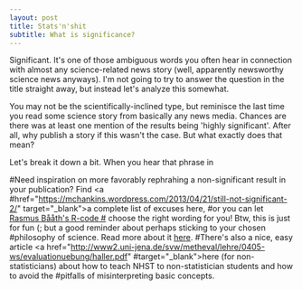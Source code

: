 ```yaml
---
layout: post
title: Stats'n'shit
subtitle: What is significance?
---
```


Significant. It's one of those ambiguous words you often hear in connection with almost any science-related news story (well, apparently newsworthy science news anyways). I'm not going to try to answer the question in the title straight away, but instead let's analyze this somewhat.

You may not be the scientifically-inclined type, but reminisce the last time you read some science story from basically any news media. Chances are there was at least one mention of the results being 'highly significant'. After all, why publish a story if this wasn't the case. But what exactly does that mean?

Let's break it down a bit. When you hear that phrase in 

#Need inspiration on more favorably rephrahing a non-significant result in your publication? Find <a #href="https://mchankins.wordpress.com/2013/04/21/still-not-significant-2/" target="_blank">a complete list of excuses here</a>, #or you can let <a href="http://www.sumsar.net/blog/2014/02/a-significantly-improved-test/" target="_blank">Rasmus Bååth's R-code #</a> choose the right wording for you! Btw, this is just for fun (; but a good reminder about perhaps sticking to your chosen #philosophy of science. Read more about it <a href="http://www.ime.usp.br/~abe/lista/pdfVZSdqrML7E.pdf" target="_blank">here</a>. #There's also a nice, easy article <a href="http://www2.uni-jena.de/svw/metheval/lehre/0405-ws/evaluationuebung/haller.pdf" #target="_blank">here</a> (for non-statisticians) about how to teach NHST to non-statistician students and how to avoid the #pitfalls of misinterpreting basic concepts.
